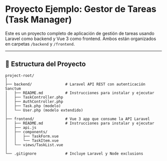 # Proyecto Ejemplo: Gestor de Tareas (Task Manager)

Este es un proyecto completo de aplicación de gestión de tareas usando Laravel como backend y Vue 3 como frontend. Ambos están organizados en carpetas `/backend` y `/frontend`.

---

## 📂 Estructura del Proyecto
```
project-root/
│
├── backend/               # Laravel API REST con autenticación Sanctum
│   ├── README.md          # Instrucciones para instalar y ejecutar
│   ├── TaskController.php
│   ├── AuthController.php
│   ├── Task.php (modelo)
│   └── User.php (modelo extendido)
│
├── frontend/              # Vue 3 app que consume la API Laravel
│   ├── README.md          # Instrucciones para instalar y ejecutar
│   ├── api.js
│   ├── components/
│   │   ├── TaskForm.vue
│   │   └── TaskItem.vue
│   └── views/TaskList.vue
│
└── .gitignore             # Incluye Laravel y Node exclusions
```





